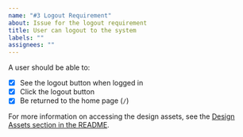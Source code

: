 ```yaml
---
name: "#3 Logout Requirement"
about: Issue for the logout requirement
title: User can logout to the system
labels: ""
assignees: ""
---
```


A user should be able to:

-   [x] See the logout button when logged in
-   [x] Click the logout button
-   [x] Be returned to the home page (`/`)

For more information on accessing the design assets, see the [Design Assets section in the README](https://github.com/OpenClassrooms-Student-Center/Project-10-Bank-API#design-assets).
